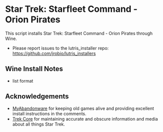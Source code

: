 # Star Trek: Starfleet Command - Orion Pirates

This script installs Star Trek: Starfleet Command - Orion Pirates through Wine.

- Please report issues to the lutris_installer repo: https://github.com/jrobio/lutris_installers

## Wine Install Notes

- list format

## <version>

<version desc>

## Acknowledgements

- [MyAbandonware](https://www.myabandonware.com/game/star-trek-starfleet-command-orion-pirates-bdf) for keeping old games alive and providing excellent install instructions in the comments.
- [Trek Core](https://gaming.trekcore.com/orionpirates/index.html) for maintaining accurate and obscure information and media about all things Star Trek.